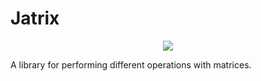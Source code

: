 # Jatrix 

<p align="center">
  <img src="https://github.com/danilos1/jatrix/blob/danilos/jatrix_logo"/>
</p>

A library for performing different operations with matrices.

